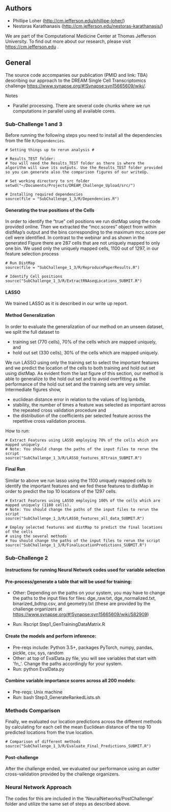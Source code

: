 Authors
-------
- Phillipe Loher (http://cm.jefferson.edu/phillipe-loher/) 
- Nestoras Karathanasis (http://cm.jefferson.edu/nestoras-karathanasis/)

We are part of the Computational Medicine Center at Thomas Jefferson University.  To find out more about our research, please visit https://cm.jefferson.edu .  


General
-------

The source code accompanies our publication (PMID and link: TBA) describing
our approach to the DREAM Single Cell Transcriptomics challenge <https://www.synapse.org/#!Synapse:syn15665609/wiki/>. 

Notes

-   Parallel processing. There are several code chunks where we run
    computations in parallel using all available cores.


### Sub-Challenge 1 and 3

Before running the following steps you need to install all the
dependencies from the file `R/Dependencies`.

    # Setting things up to rerun analysis #
    
    # Results_TEST folder:
    # You will need the Results_TEST folder as there is where the algorithm will save its outputs. Use the Results_TEST folder provided so you can generate also the comparison figures of our writeUp. 
    
    # Set working directory to src folder
    setwd("~/Documents/Projects/DREAM_Challenge_Upload/src/")
    
    # Installing required dependencies
    source(file = "SubChallenge_1_3/R/Dependencies.R")


#### Generating the true positions of the Cells

In order to identify the “true” cell positions we run distMap using the
code provided online. Then we extracted the “mcc.scores” object from
within distMap’s output and the bins corresponding to the maximum
mcc.score per cell were identified. In contrast to the webinar and as
shown in the generated Figure there are 287 cells that are not uniquely mapped to
only one bin. We used only the uniquely mapped cells, 1100 out of 1297,
in our feature selection process

    # Run DistMap
    source(file = "SubChallenge_1_3/R/ReproducePaperResults.R")
    
    # Identify Cell positions
    source("SubChallenge_1_3/R/ExtractRNAseqLocations_SUBMIT.R")


#### LASSO

We trained LASSO as it is described in our write up report.

#### Method Generalization

In order to evaluate the generalization of our method on an unseen
dataset, we split the full dataset to

-   training set (770 cells), 70% of the cells which are mapped
    uniquely, and
-   hold out set (330 cells), 30% of the cells which are mapped
    uniquely.

We run LASSO using only the training set to select the important
features and we predict the location of the cells to both training and
hold out set using distMap. As evident from the last figure of this
section, our method is able to generalize to the hold out set and to
avoid overfitting as the performance of the hold out set and the
training sets are very similar. Intermediate figures show,

-   euclidean distance error in relation to the values of log lambda,
-   stability, the number of times a feature was selected as important across the repeated cross validation procedure and
-   the distribution of the coefficients per selected feature across the
    repetitive cross validation process.

How to run:

    # Extract Features using LASSO employing 70% of the cells which are mapped uniquely
    # Note: You should change the paths of the input files to rerun the script
    source("SubChallenge_1_3/R/LASSO_features_07train_SUBMIT.R")


#### Final Run

Similar to above we run lasso using the 1100 uniquely mapped cells to
identify the important features and we fed these features to distMap in
order to predict the top 10 locations of the 1297 cells.

    # Extract Features using LASSO employing 100% of the cells which are mapped uniquely (1100 cells). 
    # Note: You should change the paths of the input files to rerun the script
    source("SubChallenge_1_3/R/LASSO_features_all_data_SUBMIT.R")
    
    # Employ selected features and distMap to predict the final locations of the cells
    # using the several methods
    # You should change the paths of the input files to rerun the script
    source("SubChallenge_1_3/R/FinalLocationPredictions_SUBMIT.R")


### Sub-Challenge 2

#### Instructions for running Neural Network codes used for variable selection

#### Pre-process/generate a table that will be used for training:
* Other: Depending on the paths on your system, you may have to change the paths to the input files for files: dge_raw.txt, dge_normalized.txt, binarized_bdtnp.csv, and geometry.txt (these are provided by the challenge organizers at https://www.synapse.org/#!Synapse:syn15665609/wiki/582909)

* Run: Rscript Step1_GenTrainingDataMatrix.R

#### Create the models and perform inference:
* Pre-reqs include: Python 3.5+, packages PyTorch, numpy, pandas, pickle, csv, sys, random
* Other: at top of EvalData.py file, you will see variables that start with 'fn_'.  Change the paths accordingly for your system.
* Run: python EvalData.py

#### Combine variable importance scores across all 200 models:
* Pre-reqs: Unix machine
* Run: bash Step3_GenerateRankedLists.sh



### Methods Comparison

Finally, we evaluated our location predictions across the different
methods by calculating for each cell the mean Euclidean distance of the
top 10 predicted locations from the true location.

    # Comparison of different methods
    source("SubChallenge_1_3/R/Evaluate_Final_Predictions_SUBMIT.R")

#### Post-challenge
After the challenge ended, we evaluated our performance using an outter cross-validation provided by the challenge organizers.  

### Neural Network Approach
The codes for this are included in the 'NeuralNetworks/PostChallenge' folder and utilize the same set of steps as described above.



